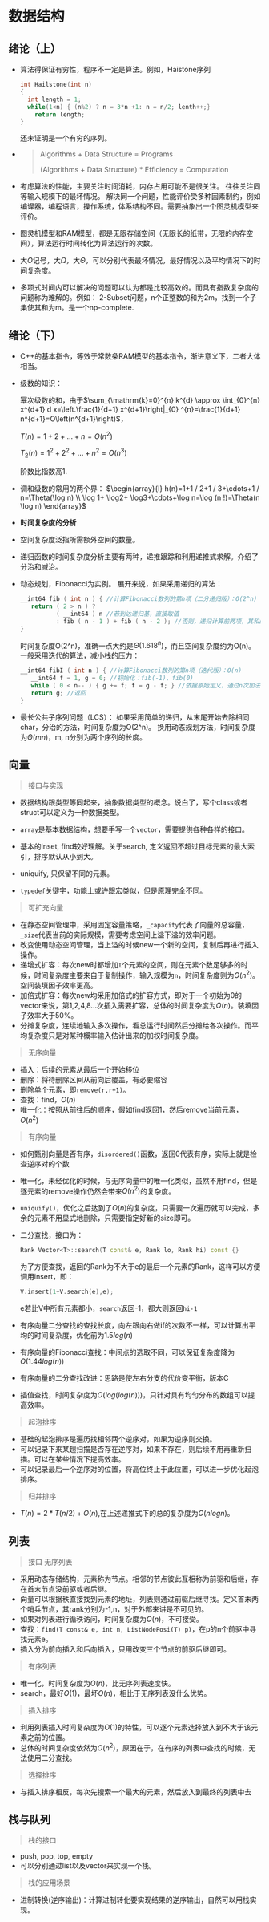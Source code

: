 # 数据结构

## 绪论（上）

* 算法得保证有穷性，程序不一定是算法。例如，Haistone序列

  ```c++
  int Hailstone(int n)
  {
  	int length = 1;
  	while(1<n) { (n%2) ? n = 3*n +1: n = n/2; lenth++;}
      return length;
  }
  ```

  还未证明是一个有穷的序列。

* > Algorithms + Data Structure = Programs
  >
  > (Algorithms + Data Structure) * Efficiency  = Computation

* 考虑算法的性能，主要关注时间消耗，内存占用可能不是很关注。
  往往关注同等输入规模下的最坏情况。
  解决同一个问题，性能评价受多种因素制约，例如编译器，编程语言，操作系统，体系结构不同。需要抽象出一个图灵机模型来评价。
* 图灵机模型和RAM模型，都是无限存储空间（无限长的纸带，无限的内存空间），算法运行时间转化为算法运行的次数。



* 大$O$记号，大$\Omega$，大$\Theta$，可以分别代表最坏情况，最好情况以及平均情况下的时间复杂度。
* 多项式时间内可以解决的问题可以认为都是比较高效的。而具有指数复杂度的问题称为难解的。例如：
  2-Subset问题，n个正整数的和为2m，找到一个子集使其和为m。是一个np-complete.



## 绪论（下）

* C++的基本指令，等效于常数条RAM模型的基本指令，渐进意义下，二者大体相当。

* 级数的知识：

  幂次级数的和，由于$\sum_{\mathrm{k}=0}^{n} k^{d} \approx \int_{0}^{n} x^{d+1} d x=\left.\frac{1}{d+1} x^{d+1}\right|_{0} ^{n}=\frac{1}{d+1} n^{d+1}=O\left(n^{d+1}\right)$，

  $T(n) = 1+2+...+n = O(n^2)$

  $T_2(n) = 1^2+2^2+...+n^2 = O(n^3)$

  阶数比指数高1.

* 调和级数的常用的两个界：
  $\begin{array}{l}
  h(n)=1+1 / 2+1 / 3+\cdots+1 / n=\Theta(\log n) \\
  \log 1+ \log2+ \log3+\cdots+\log n=\log (n !)=\Theta(n \log n)
  \end{array}$

* **时间复杂度的分析**



* 空间复杂度泛指所需额外空间的数量。



* 递归函数的时间复杂度分析主要有两种，递推跟踪和利用递推式求解。介绍了分治和减治。



* 动态规划，Fibonacci为实例。
  展开来说，如果采用递归的算法：

  ```c++
  __int64 fib ( int n ) { //计算Fibonacci数列的第n项（二分递归版）：O(2^n)
     return ( 2 > n ) ?
            ( __int64 ) n //若到达递归基，直接取值
            : fib ( n - 1 ) + fib ( n - 2 ); //否则，递归计算前两项，其和即为正解
  }
  ```

  时间复杂度O(2^n)，准确一点大约是$\Theta(1.618^n)$，而且空间复杂度约为O(n)。
  一般采用迭代的算法，减小栈的压力：

  ```c++
  __int64 fibI ( int n ) { //计算Fibonacci数列的第n项（迭代版）：O(n)
     __int64 f = 1, g = 0; //初始化：fib(-1)、fib(0)
     while ( 0 < n-- ) { g += f; f = g - f; } //依据原始定义，通过n次加法和减法计算fib(n)
     return g; //返回
  }
  ```



* 最长公共子序列问题（LCS）：
  如果采用简单的递归，从末尾开始去除相同char，分治的方法，时间复杂度为O(2^n)。
  换用动态规划方法，时间复杂度为$\Theta(mn)$，m, n分别为两个序列的长度。



## 向量

> 接口与实现

* 数据结构跟类型等同起来，抽象数据类型的概念。说白了，写个class或者struct可以定义为一种数据类型。
* `array`是基本数据结构，想要手写一个`vector`，需要提供各种各样的接口。
* 基本的inset, find较好理解。关于search, 定义返回不超过目标元素的最大索引，排序默认从小到大。

* uniquify, 只保留不同的元素。

* `typedef`关键字，功能上或许跟宏类似，但是原理完全不同。

> 可扩充向量

* 在静态空间管理中，采用固定容量策略，`_capacity`代表了向量的总容量，`_size`代表当前的实际规模，需要考虑空间上溢下溢的效率问题。
* 改变使用动态空间管理，当上溢的时候new一个新的空间，复制后再进行插入操作。
* 递增式扩容：每次new时都增加`I`个元素的空间，则在元素个数足够多的时候，时间复杂度主要来自于复制操作，输入规模为`n`，时间复杂度则为$O(n^2)$。空间装填因子效率更高。
* 加倍式扩容：每次new均采用加倍式的扩容方式，即对于一个初始为0的vector来说，第1,2,4,8...次插入需要扩容，总体的时间复杂度为$O(n)$。装填因子效率大于50%。
* 分摊复杂度，连续地输入多次操作，看总运行时间然后分摊给各次操作。而平均复杂度只是对某种概率输入估计出来的加权时间复杂度。

> 无序向量

* 插入：后续的元素从最后一个开始移位
* 删除：将待删除区间从前向后覆盖，有必要缩容
* 删除单个元素，即`remove(r,r+1)`。
* 查找：find，$O(n)$
* 唯一化：按照从前往后的顺序，假如find返回1，然后remove当前元素，$O(n^2 )$

> 有序向量

* 如何甄别向量是否有序，`disordered()`函数，返回0代表有序，实际上就是检查逆序对的个数
* 唯一化，未经优化的时候，与无序向量中的唯一化类似，虽然不用find，但是逐元素的remove操作仍然会带来$O(n^2)$的复杂度。
* `uniquify()`，优化之后达到了$O(n)$的复杂度，只需要一次遍历就可以完成，多余的元素不用显式地删除，只需要指定好新的size即可。

* 二分查找，接口为：

  ```c++
  Rank Vector<T>::search(T const& e, Rank lo, Rank hi) const {}
  ```

  为了方便查找，返回的Rank为不大于e的最后一个元素的Rank，这样可以方便调用insert，即：

  ```c++
  V.insert(1+V.search(e),e);
  ```

  e若比V中所有元素都小，`search`返回-1，都大则返回`hi-1`

* 有序向量二分查找的查找长度，向左跟向右做if的次数不一样，可以计算出平均的时间复杂度，优化前为$1.5log(n)$

* 有序向量的Fibonacci查找：中间点的选取不同，可以保证复杂度降为$O(1.44log(n))$
* 有序向量的二分查找改进：思路是使左右分支的代价变平衡，版本C
* 插值查找，时间复杂度为$O(log(log(n)))$，只针对具有均匀分布的数组可以提高效率。



> 起泡排序

* 基础的起泡排序是遍历找相邻两个逆序对，如果为逆序则交换。
* 可以记录下来某趟扫描是否存在逆序对，如果不存在，则后续不用再重新扫描。可以在某些情况下提高效率。
* 可以记录最后一个逆序对的位置，将高位终止于此位置，可以进一步优化起泡排序。

> 归并排序

* $T(n)= 2*T(n/2)+O(n)$,在上述递推式下的总的复杂度为$O(nlogn)$。



##  列表

> 接口 无序列表

* 采用动态存储结构，元素称为节点。相邻的节点彼此互相称为前驱和后继，存在首末节点没前驱或者后继。
* 向量可以根据秩直接找到元素的地址，列表则通过前驱后继寻找。定义首末两个哨兵节点，其rank分别为-1,n，对于外部来讲是不可见的。
* 如果对列表进行循秩访问，时间复杂度为$O(n)$，不可接受。
* 查找：`find(T const& e, int n, ListNodePosi(T) p)`，在p的n个前驱中寻找元素e。
* 插入分为前向插入和后向插入，只用改变三个节点的前驱后继即可。

> 有序列表

* 唯一化，时间复杂度为$O(n)$，比无序列表速度快。
* search，最好$O(1)$，最坏$O(n)$，相比于无序列表没什么优势。

> 插入排序

* 利用列表插入时间复杂度为$O(1)$的特性，可以逐个元素选择放入到不大于该元素之前的位置。
* 总体的时间复杂度依然为$O(n^2)$，原因在于，在有序的列表中查找的时候，无法使用二分查找。

> 选择排序

* 与插入排序相反，每次先搜索一个最大的元素，然后放入到最终的列表中去



## 栈与队列

> 栈的接口

* push, pop, top, empty
* 可以分别通过list以及vector来实现一个栈。

> 栈的应用场景

* 进制转换(逆序输出)：计算进制转化要实现结果的逆序输出，自然可以用栈实现。
